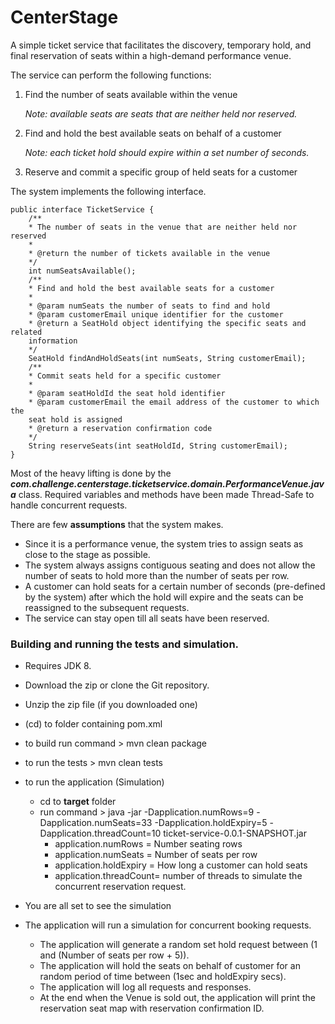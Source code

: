 # CenterStage
A simple ticket service that facilitates the discovery, temporary hold, and final reservation of seats within a high-demand performance venue.


The service can perform the following functions:

1. Find the number of seats available within the venue

    _Note: available seats are seats that are neither held nor reserved._

2. Find and hold the best available seats on behalf of a customer

    _Note: each ticket hold should expire within a set number of seconds._

3. Reserve and commit a specific group of held seats for a customer

The system implements the following interface.
    
    public interface TicketService {
        /**
        * The number of seats in the venue that are neither held nor reserved
        *
        * @return the number of tickets available in the venue
        */
        int numSeatsAvailable();
        /**
        * Find and hold the best available seats for a customer
        *
        * @param numSeats the number of seats to find and hold
        * @param customerEmail unique identifier for the customer
        * @return a SeatHold object identifying the specific seats and related
        information
        */
        SeatHold findAndHoldSeats(int numSeats, String customerEmail);
        /**
        * Commit seats held for a specific customer
        *
        * @param seatHoldId the seat hold identifier
        * @param customerEmail the email address of the customer to which the
        seat hold is assigned
        * @return a reservation confirmation code
        */
        String reserveSeats(int seatHoldId, String customerEmail);
    }

Most of the heavy lifting is done by the **_com.challenge.centerstage.ticketservice.domain.PerformanceVenue.java_** class. Required variables and methods have been made Thread-Safe to handle concurrent requests.

There are few **assumptions** that the system makes.

- Since it is a performance venue, the system tries to assign seats as close to the stage as possible.
- The system always assigns contiguous seating and does not allow the number of seats to hold more than the number of seats per row.
- A customer can hold seats for a certain number of seconds (pre-defined by the system) after which the hold will expire and the seats can be reassigned to the subsequent requests.
- The service can stay open till all seats have been reserved. 


### Building and running the tests and simulation.
- Requires JDK 8.
- Download the zip or clone the Git repository.
- Unzip the zip file (if you downloaded one)
- (cd) to folder containing pom.xml
- to build run command > mvn clean package
- to run the tests > mvn clean tests
- to run the application (Simulation)
    - cd to **target** folder
    - run command > java -jar -Dapplication.numRows=9 -Dapplication.numSeats=33 -Dapplication.holdExpiry=5 -Dapplication.threadCount=10 ticket-service-0.0.1-SNAPSHOT.jar
        - application.numRows = Number seating rows
        - application.numSeats = Number of seats per row
        - application.holdExpiry = How long a customer can hold seats
        - application.threadCount= number of threads to simulate the concurrent reservation request.
- You are all set to see the simulation

- The application will run a simulation for concurrent booking requests.
    - The application will generate a random set hold request between (1 and (Number of seats per row + 5)).
    - The application will hold the seats on behalf of customer for an random period of time between (1sec and holdExpiry secs).
    - The application will log all requests and responses.
    - At the end when the Venue is sold out, the application will print the reservation seat map with reservation confirmation ID. 

